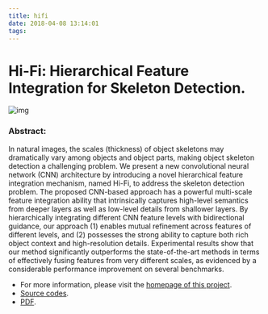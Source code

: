 ```yaml
---
title: hifi
date: 2018-04-08 13:14:01
tags:
---
```

# Hi-Fi: Hierarchical Feature Integration for Skeleton Detection.
![img](internal_results.png)
### Abstract:
In natural images, the scales (thickness) of object skeletons may dramatically vary among objects and object parts, making object skeleton detection a challenging problem. We present a new convolutional neural network (CNN) architecture by introducing a novel hierarchical feature integration mechanism, named Hi-Fi, to address the skeleton detection problem. The proposed CNN-based approach has a powerful multi-scale feature integration ability that intrinsically captures high-level semantics from deeper layers as well as low-level details from shallower layers. By hierarchically integrating different CNN feature levels with bidirectional guidance, our approach (1) enables mutual refinement across features of different levels, and (2) possesses the strong ability to capture both rich object context and high-resolution details. Experimental results show that our method significantly outperforms the state-of-the-art methods in terms of effectively fusing features from very different scales, as evidenced by a considerable performance improvement on several benchmarks.

- For more information, please visit the [homepage of this project](https://mmcheng.net/zh/hifi/).
- [Source codes](https://github.com/zeakey/skeleton).
- [PDF](https://arxiv.org/abs/1801.01849).

